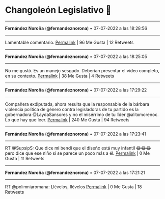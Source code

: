 # Changoleón Legislativo 🙈
*****
**Fernández Noroña** (**@fernandeznorona**) • 07-07-2022 a las 18:28:56
*****
Lamentable comentario.
[Permalink](https://twitter.com/fernandeznorona/status/1545233441712750593) | 96 Me Gusta | 12 Retweets
*****
**Fernández Noroña** (**@fernandeznorona**) • 07-07-2022 a las 18:25:05
*****
No me gustó. Es un manejo sesgado. Deberían presentar el video completo, en su contexto.
[Permalink](https://twitter.com/fernandeznorona/status/1545232475407933441) | 38 Me Gusta | 4 Retweets
*****
**Fernández Noroña** (**@fernandeznorona**) • 07-07-2022 a las 17:29:22
*****
Compañera exdiputada, ahora resulta que la responsable de la bárbara violencia política de género contra legisladoras de tu partido es la gobernadora @LaydaSansores y no el misérrimo de tu líder @alitomorenoc. Lo que hay que leer.
[Permalink](https://twitter.com/fernandeznorona/status/1545218450926325770) | 240 Me Gusta | 94 Retweets
*****
**Fernández Noroña** (**@fernandeznorona**) • 07-07-2022 a las 17:23:41
*****
RT @SupsipS: Que dice mi bendi que el diseño está muy infantil 😂😂😂 pero dice que ese niño sí se parece un poco más a él.
[Permalink](https://twitter.com/fernandeznorona/status/1545217023575314433) | 0 Me Gusta | 11 Retweets
*****
**Fernández Noroña** (**@fernandeznorona**) • 07-07-2022 a las 17:21:21
*****
RT @polimniaromana: Llévelos, llévelos
[Permalink](https://twitter.com/fernandeznorona/status/1545216436305543168) | 0 Me Gusta | 18 Retweets